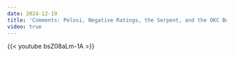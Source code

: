 ```yaml
---
date: 2024-12-19
title: 'Comments: Pelosi, Negative Ratings, the Serpent, and the OKC Bombing'
video: true
---
```



{{< youtube bsZ08aLm-1A >}}
